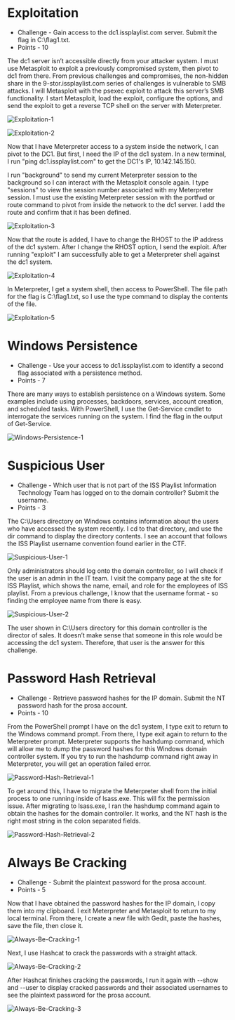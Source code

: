 # Exploitation

* Challenge - Gain access to the dc1.issplaylist.com server. Submit the flag in C:\flag1.txt.
* Points - 10

The dc1 server isn’t accessible directly from your attacker system. I must use Metasploit to exploit a previously compromised system, then pivot to dc1 from there. From previous challenges and compromises, the non-hidden share in the 9-stor.issplaylist.com series of challenges is vulnerable to SMB attacks. I will Metasploit with the psexec exploit to attack this server’s SMB functionality. I start Metasploit, load the exploit, configure the options, and send the exploit to get a reverse TCP shell on the server with Meterpreter. 

![Exploitation-1](https://github.com/user-attachments/assets/8611e8a7-4948-41fa-9a88-fd50ef0b087a)

![Exploitation-2](https://github.com/user-attachments/assets/68d1d29f-950e-4dfe-85ff-696a0b67f8fa)

Now that I have Meterpreter access to a system inside the network, I can pivot to the DC1. But first, I need the IP of the dc1 system. In a new terminal, I run "ping dc1.issplaylist.com" to get the DC1's IP, 10.142.145.150.

I run "background" to send my current Meterpreter session to the background so I can interact with the Metasploit console again. I type "sessions" to view the session number associated with my Meterpreter session. I must use the existing Meterpreter session with the portfwd or route command to pivot from inside the network to the dc1 server. I add the route and confirm that it has been defined. 

![Exploitation-3](https://github.com/user-attachments/assets/62f3aa3e-ae42-4df6-bd16-85d3e58be38a)

Now that the route is added, I have to change the RHOST to the IP address of the dc1 system. After I change the RHOST option, I send the exploit. After running "exploit" I am successfully able to get a Meterpreter shell against the dc1 system.

![Exploitation-4](https://github.com/user-attachments/assets/bff323bb-95d3-419c-a67d-e96e799a8502)

In Meterpreter, I get a system shell, then access to PowerShell. The file path for the flag is C:\flag1.txt, so I use the type command to display the contents of the file. 

![Exploitation-5](https://github.com/user-attachments/assets/c17c6c20-e1a8-4857-9309-31818c1b642d)


# Windows Persistence

* Challenge - Use your access to dc1.issplaylist.com to identify a second flag associated with a persistence method.
* Points - 7

There are many ways to establish persistence on a Windows system. Some examples include using processes, backdoors, services, account creation, and scheduled tasks. With PowerShell, I use the Get-Service cmdlet to interrogate the services running on the system. I find the flag in the output of Get-Service.

![Windows-Persistence-1](https://github.com/user-attachments/assets/abafa2f0-8380-478f-b0a0-45516c2ae8ad)


# Suspicious User

* Challenge - Which user that is not part of the ISS Playlist Information Technology Team has logged on to the domain controller? Submit the username.
* Points - 3

The C:\Users directory on Windows contains information about the users who have accessed the system recently. I cd to that directory, and use the dir command to display the directory contents. I see an account that follows the ISS Playlist username convention found earlier in the CTF.  

![Suspicious-User-1](https://github.com/user-attachments/assets/72653a40-3d6b-4e2d-9610-43816834902f)

Only administrators should log onto the domain controller, so I will check if the user is an admin in the IT team. I visit the company page at the site for ISS Playlist, which shows the name, email, and role for the employees of ISS playlist. From a previous challenge, I know that the username format - so finding the employee name from there is easy.  

![Suspicious-User-2](https://github.com/user-attachments/assets/1d65fa7f-5dc5-4167-ae7d-88f4de508460)

The user shown in C:\Users directory for this domain controller is the director of sales. It doesn’t make sense that someone in this role would be accessing the dc1 system. Therefore, that user is the answer for this challenge.  

# Password Hash Retrieval

* Challenge - Retrieve password hashes for the IP domain. Submit the NT password hash for the prosa account.
* Points - 10 

From the PowerShell prompt I have on the dc1 system, I type exit to return to the Windows command prompt. From there, I type exit again to return to the Meterpreter prompt. Meterpreter supports the hashdump command, which will allow me to dump the password hashes for this Windows domain controller system. If you try to run the hashdump command right away in Meterpreter, you will get an operation failed error. 

![Password-Hash-Retrieval-1](https://github.com/user-attachments/assets/ae922b38-bc4d-4012-b3f9-99bdfe4a7fa6)

To get around this, I have to migrate the Meterpreter shell from the initial process to one running inside of lsass.exe. This will fix the permission issue. After migrating to lsass.exe, I ran the hashdump command again to obtain the hashes for the domain controller. It works, and the NT hash is the right most string in the colon separated fields.

![Password-Hash-Retrieval-2](https://github.com/user-attachments/assets/2d6aff9c-b134-406d-bd27-ed3e118d5092)


# Always Be Cracking

* Challenge - Submit the plaintext password for the prosa account.
* Points - 5

Now that I have obtained the password hashes for the IP domain, I copy them into my clipboard. I exit Meterpreter and Metasploit to return to my local terminal. From there, I create a new file with Gedit, paste the hashes, save the file, then close it. 

![Always-Be-Cracking-1](https://github.com/user-attachments/assets/f3fdd91c-5768-4ca0-9eb0-6029071fd719)

Next, I use Hashcat to crack the passwords with a straight attack. 

![Always-Be-Cracking-2](https://github.com/user-attachments/assets/0832ea0f-2534-4100-bf4f-01fa2d25bbd6)

After Hashcat finishes cracking the passwords, I run it again with --show and --user to display cracked passwords and their associated usernames to see the plaintext password for the prosa account. 

![Always-Be-Cracking-3](https://github.com/user-attachments/assets/d014f032-0eae-49d6-b15b-ab0faeaf2abe)
